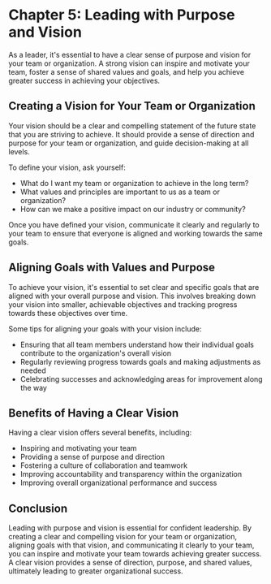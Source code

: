 Chapter 5: Leading with Purpose and Vision
==========================================

As a leader, it's essential to have a clear sense of purpose and vision for your team or organization. A strong vision can inspire and motivate your team, foster a sense of shared values and goals, and help you achieve greater success in achieving your objectives.

Creating a Vision for Your Team or Organization
-----------------------------------------------

Your vision should be a clear and compelling statement of the future state that you are striving to achieve. It should provide a sense of direction and purpose for your team or organization, and guide decision-making at all levels.

To define your vision, ask yourself:

* What do I want my team or organization to achieve in the long term?
* What values and principles are important to us as a team or organization?
* How can we make a positive impact on our industry or community?

Once you have defined your vision, communicate it clearly and regularly to your team to ensure that everyone is aligned and working towards the same goals.

Aligning Goals with Values and Purpose
--------------------------------------

To achieve your vision, it's essential to set clear and specific goals that are aligned with your overall purpose and vision. This involves breaking down your vision into smaller, achievable objectives and tracking progress towards these objectives over time.

Some tips for aligning your goals with your vision include:

* Ensuring that all team members understand how their individual goals contribute to the organization's overall vision
* Regularly reviewing progress towards goals and making adjustments as needed
* Celebrating successes and acknowledging areas for improvement along the way

Benefits of Having a Clear Vision
---------------------------------

Having a clear vision offers several benefits, including:

* Inspiring and motivating your team
* Providing a sense of purpose and direction
* Fostering a culture of collaboration and teamwork
* Improving accountability and transparency within the organization
* Improving overall organizational performance and success

Conclusion
----------

Leading with purpose and vision is essential for confident leadership. By creating a clear and compelling vision for your team or organization, aligning goals with that vision, and communicating it clearly to your team, you can inspire and motivate your team towards achieving greater success. A clear vision provides a sense of direction, purpose, and shared values, ultimately leading to greater organizational success.
